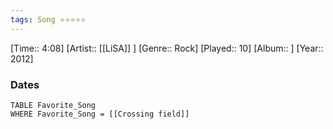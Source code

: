 ```yaml
---
tags: Song ⭐⭐⭐⭐⭐ 
---
```

[Time:: 4:08]
[Artist:: [[LiSA]] ]
[Genre:: Rock]
[Played:: 10]
[Album:: ]
[Year:: 2012]
### Dates
````dataview
TABLE Favorite_Song
WHERE Favorite_Song = [[Crossing field]]
````
